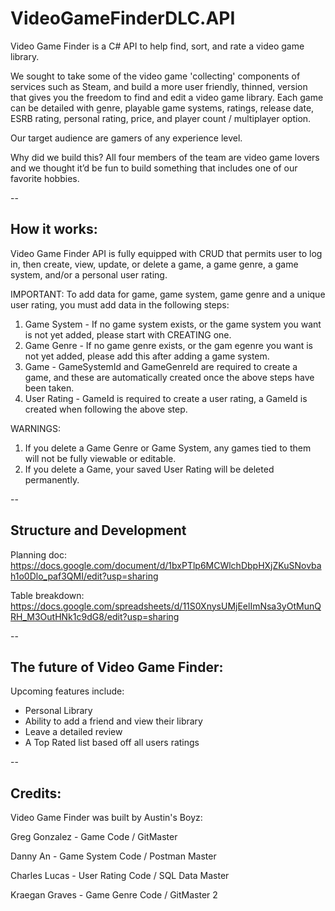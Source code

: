 # VideoGameFinderDLC.API

Video Game Finder is a C# API to help find, sort, and rate a video game library. 

We sought to take some of the video game 'collecting' components of services such as Steam, and build a more user friendly, thinned, version that gives you the freedom to 
find and edit a video game library.  Each game can be detailed with genre, playable game systems, ratings, release date, ESRB rating, personal rating, price, and player count / multiplayer option. 

Our target audience are gamers of any experience level.  

Why did we build this?  All four members of the team are video game lovers and we thought it’d be fun to build something that includes one of our favorite hobbies.

--
## How it works: 
Video Game Finder API is fully equipped with CRUD that permits user to log in, then create, view, update, or delete a game, a game genre, a game system, and/or a personal user rating. 

IMPORTANT: 
To add data for game, game system, game genre and a unique user rating, you must add data in the following steps: 
1. Game System - If no game system exists, or the game system you want is not yet added, please start with CREATING one.  
2. Game Genre - If no game genre exists, or the gam egenre you want is not yet added, please add this after adding a game system. 
3. Game - GameSystemId and GameGenreId are required to create a game, and these are automatically created once the above steps have been taken. 
4. User Rating - GameId is required to create a user rating, a GameId is created when following the above step. 

WARNINGS: 
1. If you delete a Game Genre or Game System, any games tied to them will not be fully viewable or editable. 
2. If you delete a Game, your saved User Rating will be deleted permanently. 

--
## Structure and Development

Planning doc: https://docs.google.com/document/d/1bxPTlp6MCWlchDbpHXjZKuSNovbah1o0Dlo_paf3QMI/edit?usp=sharing

Table breakdown: https://docs.google.com/spreadsheets/d/11S0XnysUMjEelImNsa3yOtMunQRH_M3OutHNk1c9dG8/edit?usp=sharing

--
## The future of Video Game Finder: 
Upcoming features include: 
- Personal Library 
- Ability to add a friend and view their library 
- Leave a detailed review 
- A Top Rated list based off all users ratings 

--
## Credits: 
Video Game Finder was built by Austin's Boyz: 

Greg Gonzalez - Game Code / GitMaster 

Danny An - Game System Code / Postman Master

Charles Lucas - User Rating Code / SQL Data Master

Kraegan Graves - Game Genre Code / GitMaster 2 


